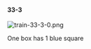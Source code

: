 #### 33-3
![train-33-3-0.png](https://github.com/lil-lab/nlvr/raw/master/nlvr/train/images/32/train-33-3-0.png "train-33-3-0.png")

One box has 1 blue square